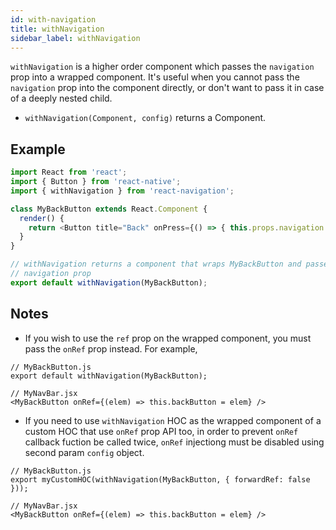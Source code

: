 ```yaml
---
id: with-navigation
title: withNavigation
sidebar_label: withNavigation
---
```


`withNavigation` is a higher order component which passes the `navigation` prop into a wrapped component. It's useful when you cannot pass the `navigation` prop into the component directly, or don't want to pass it in case of a deeply nested child.

- `withNavigation(Component, config)` returns a Component.

## Example

```js
import React from 'react';
import { Button } from 'react-native';
import { withNavigation } from 'react-navigation';

class MyBackButton extends React.Component {
  render() {
    return <Button title="Back" onPress={() => { this.props.navigation.goBack() }} />;
  }
}

// withNavigation returns a component that wraps MyBackButton and passes in the
// navigation prop
export default withNavigation(MyBackButton);
```

## Notes

- If you wish to use the `ref` prop on the wrapped component, you must pass the `onRef` prop instead. For example,

```
// MyBackButton.js
export default withNavigation(MyBackButton);

// MyNavBar.jsx
<MyBackButton onRef={(elem) => this.backButton = elem} />
```

- If you need to use `withNavigation` HOC as the wrapped component of a custom HOC that use `onRef` prop API too, in order to prevent `onRef` callback fuction be called twice, `onRef` injectiong must be disabled using second param `config` object.

```
// MyBackButton.js
export myCustomHOC(withNavigation(MyBackButton, { forwardRef: false }));

// MyNavBar.jsx
<MyBackButton onRef={(elem) => this.backButton = elem} />
```
